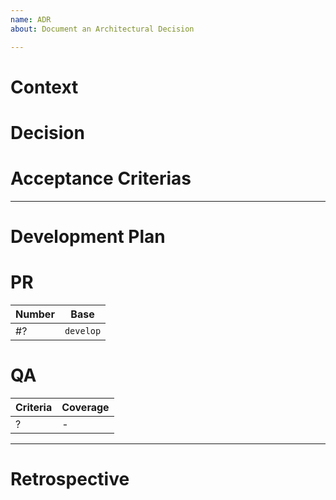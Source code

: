 ```yaml
---
name: ADR
about: Document an Architectural Decision

---
```


# Context

<!-- WHEN PROPOSED
What is the issue that we are seeing that is motivating this decision or change. 
Give any elements that help understanding where this issue comes from. Leave no 
room for suggestions or implicit deduction.
-->


# Decision

<!-- WHEN PROPOSED
Give details about the architectural decision and what it is doing. Be
extensive: use schemas and references when possible; do not hesitate to use
schemas and references when possible.
-->


# Acceptance Criterias

<!-- WHEN PROPOSED
Use standard vocabulary to describe requirement levels RFC-2119: Must-Should-May.

e.g. 

1. The API _must_ support creation of wallets through a dedicated endpoint.
-->




---

# Development Plan

<!-- WHEN IN PROGRESS 
In the form of a TODO list, explain how the ticket is going to be tackled and how
you intend to proceed. 

e.g.

- [ ] I intend to extend the existing handlers and use the wallet layer to implement 
  the necessary steps.

- [ ] I plan on testing the endpoint by adding a few integration scenarios
-->


# PR

<!-- WHEN IN PROGRESS
List of all PRs related to this ticket.

e.g.

| Number | Base            |
| ---    | ---             |
| #14    | `develop`       |
| #42    | `release/2.0.0` |
-->

| Number   | Base      |
| ---      | ---       |
| #?       | `develop` |


# QA 

<!-- WHEN IN PROGRESS
How are we covering acceptance criteria. Give here manual steps or tests that
are covering the above criterias. 

e.g.

| Criteria | Coverage |
| ---      | ---      |
| 1.       | The creation has been covered has part of testing (cf Scenario/Transactions, tests prefixed with #14) | 

-->

| Criteria | Coverage |
| ---      | ---      |
| ?        | -        |





---

# Retrospective

<!-- WHEN CLOSED
Looking back on the ticket, what went wrong with the initial development plan? Were there any 
unforeseen difficulties? Did anything popped out during development that may require investigation
or special attention? Anything we can do moving forward?

e.g.
- Turns out the wallet layer wasn't implemented at all so this has to be done as an extra step. 
- Integration tests are running but now takes an unexpected long time. I'll open a ticket to investigate 
  this regression.
-->
